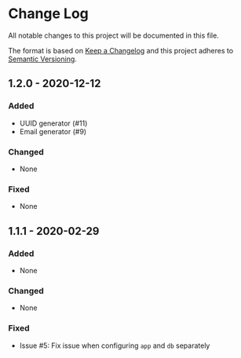 
# Change Log
All notable changes to this project will be documented in this file.

The format is based on [Keep a Changelog](http://keepachangelog.com/)
and this project adheres to [Semantic Versioning](http://semver.org/).

## 1.2.0 - 2020-12-12

### Added
- UUID generator (#11)
- Email generator (#9)

### Changed
- None

### Fixed
- None

## 1.1.1 - 2020-02-29

### Added
- None

### Changed
- None

### Fixed

- Issue #5:
  Fix issue when configuring `app` and `db` separately
